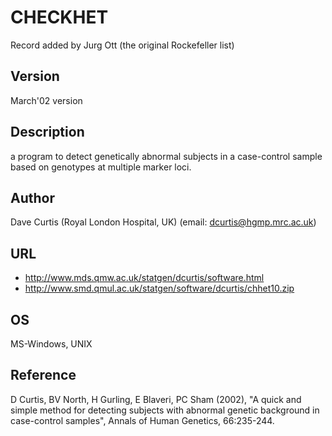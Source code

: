 # CHECKHET
Record added by Jurg Ott (the original Rockefeller list)

## Version
March'02 version

## Description
a program to detect genetically abnormal subjects in a case-control sample based on genotypes at multiple marker loci.

## Author
Dave Curtis (Royal London Hospital, UK) (email: dcurtis@hgmp.mrc.ac.uk)

## URL
* http://www.mds.qmw.ac.uk/statgen/dcurtis/software.html
* http://www.smd.qmul.ac.uk/statgen/software/dcurtis/chhet10.zip

## OS
MS-Windows, UNIX

## Reference
D Curtis, BV North, H Gurling, E Blaveri, PC Sham (2002), "A quick and simple method for detecting subjects with abnormal genetic background in case-control samples", Annals of Human Genetics, 66:235-244.